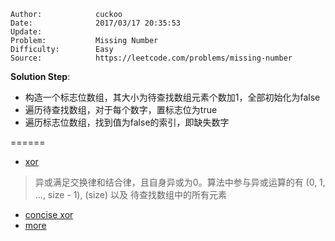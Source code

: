 
    Author:            cuckoo
    Date:              2017/03/17 20:35:53
    Update:
    Problem:           Missing Number
    Difficulty:        Easy
    Source:            https://leetcode.com/problems/missing-number

__Solution Step__:

 - 构造一个标志位数组，其大小为待查找数组元素个数加1，全部初始化为false
 - 遍历待查找数组，对于每个数字，置标志位为true
 - 遍历标志位数组，找到值为false的索引，即缺失数字

======
 - [xor](https://discuss.leetcode.com/topic/22313/c-solution-using-bit-manipulation)

> 异或满足交换律和结合律，且自身异或为0。算法中参与异或运算的有
(0, 1, ..., size - 1), (size) 以及 待查找数组中的所有元素

 - [concise xor](https://discuss.leetcode.com/topic/22366/simple-c-codes)
 - [more](https://discuss.leetcode.com/topic/22305/1-lines-ruby-python-java-c)
